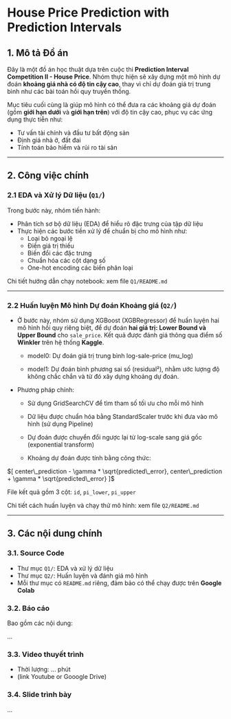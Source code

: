 # House Price Prediction with Prediction Intervals

## 1. Mô tả Đồ án

Đây là một đồ án học thuật dựa trên cuộc thi **Prediction Interval Competition II - House Price**. Nhóm thực hiện sẽ xây dựng một mô hình dự đoán **khoảng giá nhà có độ tin cậy cao**, thay vì chỉ dự đoán giá trị trung bình như các bài toán hồi quy truyền thống.

Mục tiêu cuối cùng là giúp mô hình có thể đưa ra các khoảng giá dự đoán (gồm **giới hạn dưới** và **giới hạn trên**) với độ tin cậy cao, phục vụ các ứng dụng thực tiễn như:

- Tư vấn tài chính và đầu tư bất động sản
- Định giá nhà ở, đất đai
- Tính toán bảo hiểm và rủi ro tài sản

---

## 2. Công việc chính

### 2.1 EDA và Xử lý Dữ liệu (`Q1/`)

Trong bước này, nhóm tiến hành:

- Phân tích sơ bộ dữ liệu (EDA) để hiểu rõ đặc trưng của tập dữ liệu
- Thực hiện các bước tiền xử lý để chuẩn bị cho mô hình như:
  - Loại bỏ ngoại lệ
  - Điền giá trị thiếu
  - Biến đổi các đặc trưng
  - Chuẩn hóa các cột dạng số
  - One-hot encoding các biến phân loại

Chi tiết hướng dẫn chạy notebook: xem file `Q1/README.md`

---

### 2.2 Huấn luyện Mô hình Dự đoán Khoảng giá (`Q2/`)

- Ở bước này, nhóm sử dụng XGBoost (XGBRegressor) để huấn luyện hai mô hình hồi quy riêng biệt, để dự đoán **hai giá trị: Lower Bound và Upper Bound** cho `sale_price`. Kết quả được đánh giá thông qua điểm số **Winkler** trên hệ thống **Kaggle**.

  - model0: Dự đoán giá trị trung bình log-sale-price (mu_log)

  - model1: Dự đoán bình phương sai số (residual²), nhằm ước lượng độ không chắc chắn và từ đó xây dựng khoảng dự đoán.

- Phương pháp chính:

  - Sử dụng GridSearchCV để tìm tham số tối ưu cho mỗi mô hình

  - Dữ liệu được chuẩn hóa bằng StandardScaler trước khi đưa vào mô hình (sử dụng Pipeline)

  - Dự đoán được chuyển đổi ngược lại từ log-scale sang giá gốc (exponential transform)

  - Khoảng dự đoán được tính bằng công thức:

$[ center\_prediction - \gamma * \sqrt{predicted\_error}, center\_prediction + \gamma * \sqrt{predicted\_error} ]$
 
File kết quả gồm 3 cột: `id`, `pi_lower`, `pi_upper`  

Chi tiết cách huấn luyện và chạy thử mô hình: xem file `Q2/README.md`  

---

## 3. Các nội dung chính

### 3.1. Source Code

- Thư mục `Q1/`: EDA và xử lý dữ liệu
- Thư mục `Q2/`: Huấn luyện và đánh giá mô hình
- Mỗi thư mục có `README.md` riêng, đảm bảo có thể chạy được trên **Google Colab**

### 3.2. Báo cáo

Bao gồm các nội dung:

...  

### 3.3. Video thuyết trình


- Thời lượng: ... phút
- (link Youtube or Gooogle Drive)

### 3.4. Slide trình bày

...  
